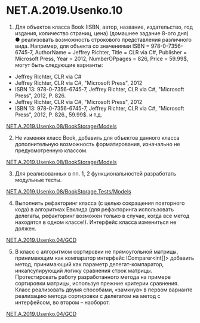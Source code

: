 # NET.A.2019.Usenko.10

1. Для объектов класса Book (ISBN, автор, название, издательство, год издания,
количество страниц, цена) (домашнее задание 8-ого дня)
● реализовать возможность строкового представления различного вида.
Например, для объекта со значениями ISBN = 978-0-7356-6745-7, AuthorName
= Jeffrey Richter, Title = CLR via C#, Publisher = Microsoft Press, Year = 2012,
NumberOPpages = 826, Price = 59.99$, могут быть следующие варианты:
- Jeffrey Richter, CLR via C#
- Jeffrey Richter, CLR via C#, &quot;Microsoft Press&quot;, 2012
- ISBN 13: 978-0-7356-6745-7, Jeffrey Richter, CLR via C#, &quot;Microsoft Press&quot;,
2012, P. 826.
- Jeffrey Richter, CLR via C#, &quot;Microsoft Press&quot;, 2012
- ISBN 13: 978-0-7356-6745-7, Jeffrey Richter, CLR via C#, &quot;Microsoft Press&quot;,
2012, P. 826., 59.99$.
и т.д.

[NET.A.2019.Usenko.08/BookStorage/Models](https://github.com/StanislavaUsenko/NET.A.2019.Usenko.08/tree/master/BookStorage/Models)

2. Не изменяя класс Book, добавить для объектов данного класса дополнительную
возможность форматирования, изначально не предусмотренную классом.

[NET.A.2019.Usenko.08/BookStorage/Models](https://github.com/StanislavaUsenko/NET.A.2019.Usenko.08/tree/master/BookStorage/Models)

3. Для реализованных в пп. 1, 2 функциональностей разработать модульные тесты.

[NET.A.2019.Usenko.08/BookStorage.Tests/Models](https://github.com/StanislavaUsenko/NET.A.2019.Usenko.08/tree/master/BookStorage.Tests/Models)

4. Выполнить рефакторинг класса (с целью сокращения повторного кода) в алгоритмах
Евклида (для рефакторинга использовать делегаты, рефакторинг возможен только в
случае, когда все метод находятся в одном классе!). Интерфейс класса измениться не
должен.

[NET.A.2019.Usenko.04/GCD](https://github.com/StanislavaUsenko/NET.A.2019.Usenko.04/tree/master/GCD)

5. В класс с алгоритмом сортировки не прямоугольной матрицы, принимающим как
компаратор интерфейс IComparer&lt;int[]&gt; добавить метод, принимающий как параметр
делегат-компаратор, инкапсулирующий логику сравнения строк матрицы.
Протестировать работу разработанного метода на примере сортировки матрицы,
используя прежние критерии сравнения. Класс реализовать двумя способами,
«замкнув» в первом варианте реализацию метода сортировки с делегатом на метод с
интерфейсом, во втором – наоборот.

[NET.A.2019.Usenko.04/GCD](https://github.com/StanislavaUsenko/NET.A.2019.Usenko.10)

 
